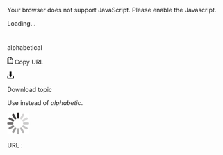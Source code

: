 Your browser does not support JavaScript. Please enable the Javascript.

Loading...

# 

alphabetical

![Copy URL](media/alphabetical/Copy.png)
Copy URL

![Download](media/alphabetical/Download.png)

Download topic

Use instead of *alphabetic*.

![In progress](media/alphabetical/activity-large.gif)

URL :
